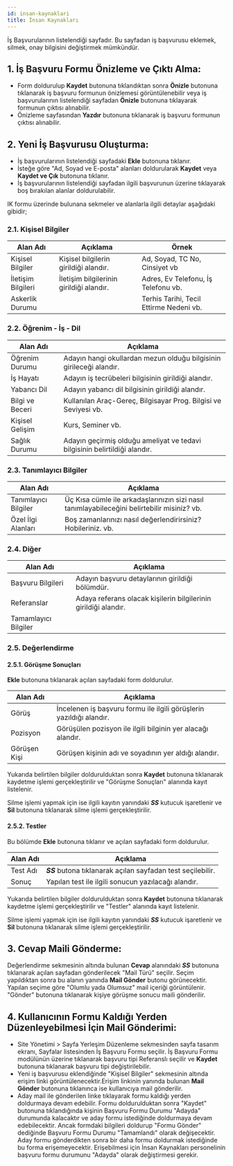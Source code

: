 ```yaml
---
id: insan-kaynaklari
title: İnsan Kaynakları
---
```


İş Başvurularının listelendiği sayfadır. Bu sayfadan iş başvurusu eklemek, silmek, onay bilgisini değiştirmek mümkündür.

## 1. İş Başvuru Formu Önizleme ve Çıktı Alma:

- Form doldurulup **Kaydet** butonuna tıklandıktan sonra **Önizle** butonuna tıklanarak iş başvuru formunun önizlemesi görüntülenebilir veya iş başvurularının listelendiği sayfadan **Önizle** butonuna tıklayarak formunun çıktısı alınabilir.
- Önizleme sayfasından **Yazdır** butonuna tıklanarak iş başvuru formunun çıktısı alınabilir.
## 2. Yeni İş Başvurusu Oluşturma:

- İş başvurularının listelendiği sayfadaki **Ekle** butonuna tıklanır.
- İsteğe göre "Ad, Soyad ve E-posta" alanları doldurularak **Kaydet** veya **Kaydet ve Çık** butonuna tıklanır.
- İş başvurularının listelendiği sayfadan ilgili başvurunun üzerine tıklayarak boş bırakılan alanlar doldurulabilir.

IK formu üzerinde bulunana sekmeler ve alanlarla ilgili detaylar aşağıdaki gibidir;

### 2.1. Kişisel Bilgiler

|Alan Adı|Açıklama|Örnek|
|--|--|--|
|Kişisel Bilgiler|Kişisel bilgilerin girildiği alandır.|Ad, Soyad, TC No, Cinsiyet vb|
|İletişim Bilgileri|İletişim bilgilerinin girildiği alandır.|Adres, Ev Telefonu, İş Telefonu vb.|
|Askerlik Durumu||Terhis Tarihi, Tecil Ettirme Nedeni vb.|

### 2.2. Öğrenim - İş - Dil

|Alan Adı|Açıklama|
|--|--|
|Öğrenim Durumu|Adayın hangi okullardan mezun olduğu bilgisinin girileceği alandır.|
|İş Hayatı|Adayın iş tecrübeleri bilgisinin girildiği alandır.|
|Yabancı Dil|Adayın yabancı dil bilgisinin girildiği alandır.|
|Bilgi ve Beceri|Kullanılan Araç-Gereç, Bilgisayar Prog. Bilgisi ve Seviyesi vb.|
|Kişisel Gelişim|Kurs, Seminer vb.|
|Sağlık Durumu|Adayın geçirmiş olduğu ameliyat ve tedavi bilgisinin belirtildiği alandır.	|

### 2.3. Tanımlayıcı Bilgiler

|Alan Adı|Açıklama|
|--|--|
|Tanımlayıcı Bilgiler|Üç Kısa cümle ile arkadaşlarınızın sizi nasıl tanımlayabileceğini belirtebilir misiniz? vb.|
|Özel İlgi Alanları|Boş zamanlarınızı nasıl değerlendirirsiniz? Hobileriniz. vb.|

### 2.4. Diğer

|Alan Adı|Açıklama|
|--|--|
|Başvuru Bilgileri|Adayın başvuru detaylarının girildiği bölümdür.|
|Referanslar|Adaya referans olacak kişilerin bilgilerinin girildiği alandır.|
|Tamamlayıcı Bilgiler||

### 2.5. Değerlendirme

#### 2.5.1. Görüşme Sonuçları

**Ekle** butonuna tıklanarak açılan sayfadaki form doldurulur.

|Alan Adı|Açıklama|
|--|--|
|Görüş|İncelenen iş başvuru formu ile ilgili görüşlerin yazıldığı alandır.|
|Pozisyon|Görüşülen pozisyon ile ilgili bilginin yer alacağı alandır.|
|Görüşen Kişi|Görüşen kişinin adı ve soyadının yer aldığı alandır.|

Yukarıda belirtilen bilgiler doldurulduktan sonra  **Kaydet** butonuna tıklanarak kaydetme işlemi gerçekleştirilir ve "Görüşme Sonuçları" alanında kayıt listelenir.

Silme işlemi yapmak için ise ilgili kayıtın yanındaki ***SS*** kutucuk işaretlenir ve **Sil** butonuna tıklanarak silme işlemi gerçekleştirilir.

#### 2.5.2. Testler

Bu bölümde **Ekle** butonuna tıklanır ve açılan sayfadaki form doldurulur.

|Alan Adı|Açıklama|
|--|--|
|Test Adı|***SS*** butona tıklanarak açılan sayfadan test seçilebilir.|
|Sonuç|Yapılan test ile ilgili sonucun yazılacağı alandır.|

Yukarıda belirtilen bilgiler doldurulduktan sonra  **Kaydet** butonuna tıklanarak kaydetme işlemi gerçekleştirilir ve "Testler" alanında kayıt listelenir.  

Silme işlemi yapmak için ise ilgili kayıtın yanındaki ***SS*** kutucuk işaretlenir ve **Sil**  butonuna tıklanarak silme işlemi gerçekleştirilir.

## 3. Cevap Maili Gönderme:

Değerlendirme sekmesinin altında bulunan **Cevap** alanındaki ***SS***  butonuna tıklanarak açılan sayfadan gönderilecek "Mail Türü" seçilir. Seçim yapıldıktan sonra bu alanın yanında **Mail Gönder** butonu görünecektir. Yapılan seçime göre "Olumlu yada Olumsuz" mail içeriği görüntülenir. "Gönder" butonuna tıklanarak kişiye görüşme sonucu maili gönderilir.


## 4. Kullanıcının Formu Kaldığı Yerden Düzenleyebilmesi İçin Mail Gönderimi:

- Site Yönetimi > Sayfa Yerleşim Düzenleme sekmesinden sayfa tasarım ekranı, Sayfalar listesinden İş Başvuru Formu seçilir. İş Başvuru Formu modülünün üzerine tıklanarak başvuru tipi Referanslı seçilir ve **Kaydet** butonuna tıklanarak başvuru tipi değiştirilebilir.
- Yeni iş başvurusu eklendiğinde "Kişisel Bilgiler" sekmesinin altında erişim linki görüntülenecektir.Erişim linkinin yanında bulunan **Mail Gönder**  butonuna tıklanınca ise kullanıcıya mail gönderilir.
- Aday mail ile gönderilen linke tıklayarak formu kaldığı yerden doldurmaya devam edebilir. Formu doldurulduktan sonra "Kaydet" butonuna tıklandığında kişinin Başvuru Formu Durumu "Adayda" durumunda kalacaktır ve aday formu istediğinde doldurmaya devam edebilecektir. Ancak formdaki bilgileri doldurup "Formu Gönder" dediğinde Başvuru Formu Durumu "Tamamlandı" olarak değişecektir. Aday formu gönderdikten sonra bir daha formu doldurmak istediğinde bu forma erişemeyecektir. Erişebilmesi için İnsan Kaynakları personelinin başvuru formu durumunu "Adayda" olarak değiştirmesi gerekir.